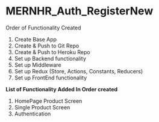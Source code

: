 # MERNHR_Auth_RegisterNew

Order of Functionality Created

1. Create Base App
2. Create & Push to Git Repo
3. Create & Push to Heroku Repo
4. Set up Backend functionality
5. Set up Middleware
6. Set up Redux (Store, Actions, Constants, Reducers)
7. Set up FrontEnd functionality

**List of Functionality Added In Order created**

1. HomePage Product Screen
2. Single Product Screen
3. Authentication
